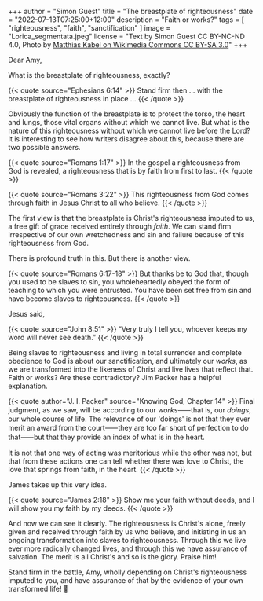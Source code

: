 +++
author = "Simon Guest"
title = "The breastplate of righteousness"
date = "2022-07-13T07:25:00+12:00"
description = "Faith or works?"
tags = [ "righteousness", "faith", "sanctification" ]
image = "Lorica_segmentata.jpeg"
license = "Text by Simon Guest CC BY-NC-ND 4.0, Photo by [Matthias Kabel on Wikimedia Commons CC BY-SA 3.0](https://commons.m.wikimedia.org/wiki/File:Lorica_segmentata.JPG)"
+++

Dear Amy,

What is the breastplate of righteousness, exactly?

{{< quote source="Ephesians 6:14" >}}
Stand firm then ... with the breastplate of righteousness in place ...
{{< /quote >}}

Obviously the function of the breastplate is to protect the torso, the heart and lungs, those vital organs without which we cannot live. But what is the nature of this righteousness without which we cannot live before the Lord? It is interesting to see how writers disagree about this, because there are two possible answers.

{{< quote source="Romans 1:17" >}}
In the gospel a righteousness from God is revealed, a righteousness that is by faith from first to last.
{{< /quote >}}

{{< quote source="Romans 3:22" >}}
This righteousness from God comes through faith in Jesus Christ to all who believe.
{{< /quote >}}

The first view is that the breastplate is Christ's righteousness imputed to us, a free gift of grace received entirely through _faith_. We can stand firm irrespective of our own wretchedness and sin and failure because of this righteousness from God.

There is profound truth in this. But there is another view.

{{< quote source="Romans 6:17-18" >}}
But thanks be to God that, though you used to be slaves to sin, you wholeheartedly obeyed the form of teaching to which you were entrusted. You have been set free from sin and have become slaves to righteousness.
{{< /quote >}}

Jesus said,

{{< quote source="John 8:51" >}}
“Very truly I tell you, whoever keeps my word will never see death.”
{{< /quote >}}

Being slaves to righteousness and living in total surrender and complete obedience to God is about our sanctification, and ultimately our _works_, as we are transformed into the likeness of Christ and live lives that reflect that. Faith or works? Are these contradictory? Jim Packer has a helpful explanation.

{{< quote author="J. I. Packer" source="Knowing God, Chapter 14" >}}
Final judgment, as we saw, will be according to our _works_⸺that is, our _doings_, our whole course of life. The relevance of our 'doings' is not that they ever merit an award from the court⸺they are too far short of perfection to do that⸺but that they provide an index of what is in the heart.

It is not that one way of acting was meritorious while the other was not, but that from these actions one can tell whether there was love to Christ, the love that springs from faith, in the
heart.
{{< /quote >}}

James takes up this very idea.

{{< quote source="James 2:18" >}}
Show me your faith without deeds, and I will show you my faith by my deeds.
{{< /quote >}}

And now we can see it clearly. The righteousness is Christ's alone, freely given and received through faith by us who believe, and initiating in us an ongoing transformation into slaves to righteousness. Through this we live ever more radically changed lives, and through this we have assurance of salvation. The merit is all Christ's and so is the glory. Praise him!

Stand firm in the battle, Amy, wholly depending on Christ's righteousness imputed to you, and have assurance of that by the evidence of your own transformed life! 🙏
